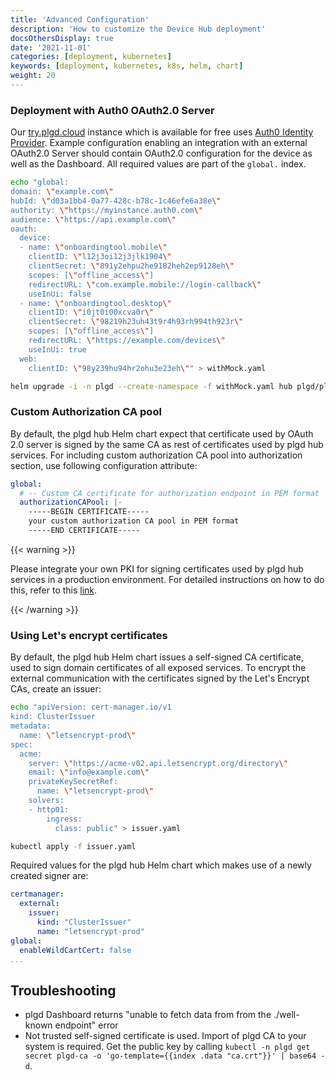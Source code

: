 ```yaml
---
title: 'Advanced Configuration'
description: 'How to customize the Device Hub deployment'
docsOthersDisplay: true
date: '2021-11-01'
categories: [deployment, kubernetes]
keywords: [deployment, kubernetes, k8s, helm, chart]
weight: 20
---
```


### Deployment with Auth0 OAuth2.0 Server

Our [try.plgd.cloud](https://try.plgd.cloud) instance which is available for free uses [Auth0 Identity Provider](https://auth0.com). Example configuration enabling an integration with an external OAuth2.0 Server should contain OAuth2.0 configuration for the device as well as the Dashboard. All required values are part of the `global.` index.

```sh
echo "global:
domain: \"example.com\"
hubId: \"d03a1bb4-0a77-428c-b78c-1c46efe6a38e\"
authority: \"https://myinstance.auth0.com\"
audience: \"https://api.example.com\"
oauth:
  device:
  - name: \"onboardingtool.mobile\"
    clientID: \"l12j3oi12j3jlk1904\"
    clientSecret: \"891y2ehpu2he9182heh2ep9128eh\"
    scopes: [\"offline_access\"]
    redirectURL: \"com.example.mobile://login-callback\"
    useInUi: false
  - name: \"onboardingtool.desktop\"
    clientID: \"i0jt0i00xcva0r\"
    clientSecret: \"98219h23uh43t9r4h93rh994th923r\"
    scopes: [\"offline_access\"]
    redirectURL: \"https://example.com/devices\"
    useInUi: true
  web:
    clientID: \"98y239hu94hr2ohu3e23eh\"" > withMock.yaml

helm upgrade -i -n plgd --create-namespace -f withMock.yaml hub plgd/plgd-hub
```

### Custom Authorization CA pool

By default, the plgd hub Helm chart expect that certificate used by OAuth 2.0 server is signed by the same CA as rest of certificates
used by plgd hub services. For including custom authorization CA pool into authorization section, use following configuration attribute:

```yaml
global:
  # -- Custom CA certificate for authorization endpoint in PEM format
  authorizationCAPool: |-
    -----BEGIN CERTIFICATE-----
    your custom authorization CA pool in PEM format
    -----END CERTIFICATE-----
```

{{< warning >}}

Please integrate your own PKI for signing certificates used by plgd hub services in a production environment. For detailed instructions on how to do this, refer to this [link](https://cert-manager.io/docs/configuration/ca/).

{{< /warning >}}

### Using Let's encrypt certificates

By default, the plgd hub Helm chart issues a self-signed CA certificate, used to sign domain certificates of all exposed services. To encrypt the external communication with the certificates signed by the Let's Encrypt CAs, create an issuer:

```sh
echo "apiVersion: cert-manager.io/v1
kind: ClusterIssuer
metadata:
  name: \"letsencrypt-prod\"
spec:
  acme:
    server: \"https://acme-v02.api.letsencrypt.org/directory\"
    email: \"info@example.com\"
    privateKeySecretRef:
      name: \"letsencrypt-prod\"
    solvers:
    - http01:
        ingress:
          class: public" > issuer.yaml

kubectl apply -f issuer.yaml
```

Required values for the plgd hub Helm chart which makes use of a newly created signer are:

```yaml
certmanager:
  external:
    issuer:
      kind: "ClusterIssuer"
      name: "letsencrypt-prod"
global:
  enableWildCartCert: false
...
```

## Troubleshooting

- plgd Dashboard returns "unable to fetch data from from the ./well-known endpoint" error
- Not trusted self-signed certificate is used. Import of plgd CA to your system is required. Get the public key by calling `kubectl -n plgd get secret plgd-ca -o 'go-template={{index .data "ca.crt"}}' | base64 -d`.
